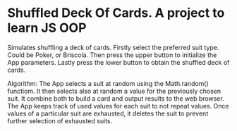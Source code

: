 # Shuffled Deck Of Cards. A project to learn JS OOP
Simulates shuffling a deck of cards. 
Firstly select the preferred suit type. Could be Poker, or Briscola. 
Then press the upper button to initialize the App parameters.
Lastly press the lower button to obtain the shuffled deck of cards.

Algorithm:
The App selects a suit at random using the Math.random() functiom.
It then selects also at random a value for the previously chosen suit.
It combine both to build a card and output results to the web browser.
The App keeps track of used values for each suit to not repeat values.
Once values of a particular suit are exhausted, it deletes the suit to prevent further selection of exhausted suits.
